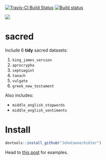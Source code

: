 
[![Travis-CI Build Status](https://travis-ci.org/JohnCoene/bibler.svg?branch=master)](https://travis-ci.org/JohnCoene/bibler) [![Build status](https://ci.appveyor.com/api/projects/status/fgqivf16f1u7jrug/branch/master?svg=true)](https://ci.appveyor.com/project/JohnCoene/bibler/branch/master)

![](https://john-coene.com/post/bibler_files/figure-html/unnamed-chunk-9-1.png)

sacred
======

Include 6 **tidy** sacred datasets:

1. `king_james_version` 
2. `aprocrypha`
3. `septuagint`
4. `tanach`
5. `vulgate`
6. `greek_new_testament`

Also includes:

* `middle_english_stopwords`
* `middle_english_sentiments`

Install
=======

``` r
devtools::install_github("JohnCoene/bibler")
```

Head to [this post](https://john-coene.com/post/bibler/) for examples.
